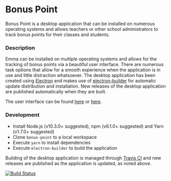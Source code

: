 # Bonus Point
Bonus Point is a desktop application that can be installed on numerous operating systems and allows teachers or other school administrators to track bonus points for their classes and students.

### Description
Emma can be installed on multiple operating systems and allows for the tracking of bonus points via a beautiful user interface. There are numerous task options that allow for a smooth experience when the application is in use and little distraction whatsoever. The desktop application has been created using [Electron](https://electronjs.org) and makes use of [electron-builder](https://www.electron.build/auto-update) for automatic update distribution and installation. New releases of the desktop application are published automatically when they are built.

The user interface can be found [here](https://share.mathhulk.me/2018-05-26_18-00-02.png) or [here](https://github.com/mathhulk/bonus-point/wiki).

### Development
* Install Node.js (v10.3.0+ suggested), npm (v6.1.0+ suggested) and Yarn (v1.7.0+ suggested)
* Clone `bonus-point` to a local workspace
* Execute `yarn` to install dependencies
* Execute `electron-builder` to build the application

Building of the desktop application is managed through [Travis CI](https://travis-ci.org/mathhulk/bonus-point) and new releases are published as the application is updated, as noted above.

[![Build Status](https://travis-ci.org/mathhulk/bonus-point.svg?branch=master)](https://travis-ci.org/mathhulk/bonus-point)
